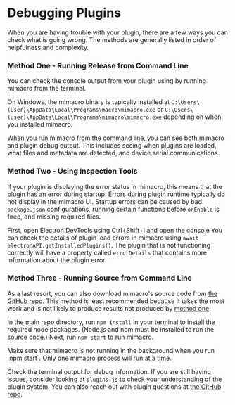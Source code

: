 # Debugging Plugins

When you are having trouble with your plugin, there are a few ways you can check
what is going wrong. The methods are generally listed in order of helpfulness and complexity.

### Method One - Running Release from Command Line

You can check the console output from your plugin using by running mimacro from the terminal.

On Windows, the mimacro binary is typically installed at `C:\Users\(user)\AppData\Local\Programs\macro\mimacro.exe` or
`C:\Users\(user)\AppData\Local\Programs\mimacro\mimacro.exe` depending on when you installed mimacro.

When you run mimacro from the command line, you can see both mimacro and plugin debug output.
This includes seeing when plugins are loaded, what files and metadata are detected, and device serial communications.

### Method Two - Using Inspection Tools

If your plugin is displaying the error status in mimacro, this means that the plugin has an error during startup.
Errors during plugin runtime typically do not display in the mimacro UI.
Startup errors can be caused by bad `package.json` configurations, running certain functions before `onEnable` is fired,
and missing required files.

First, open Electron DevTools using
<shortcut>Ctrl+Shift+I</shortcut> and open the console
You can check the details of plugin load errors in mimacro using `await electronAPI.getInstalledPlugins()`.
The plugin that is not functioning correctly will have a property called `errorDetails` that contains more information
about the plugin error.

### Method Three - Running Source from Command Line

As a last resort, you can also download mimacro's source code from [the GitHub repo](https://github.com/atticuscornett/mimacro).
This method is least recommended because it takes the most work and is not likely to produce results not
produced by [method one](#method-one-running-release-from-command-line).

In the main repo directory, run `npm install` in your terminal to install the required node packages.
(Node.js and npm must be installed to run the source code.) Next, run `npm start` to run mimacro.

<tip>
Make sure that mimacro is not running in the background when you run `npm start`.
Only one mimacro process will run at a time.
</tip>

Check the terminal output for debug information. If you are still having issues, consider looking at `plugins.js`
to check your understanding of the plugin system. You can also reach out with plugin questions at
[the GitHub repo](https://github.com/atticuscornett/mimacro).
